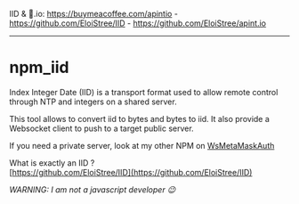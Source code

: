 
IID & 🍺.io: https://buymeacoffee.com/apintio - https://github.com/EloiStree/IID - https://github.com/EloiStree/apint.io

--------------------------------------

# npm_iid

Index Integer Date (IID) is a transport format used to allow remote control through NTP and integers on a shared server.


This tool allows to convert iid to bytes and bytes to iid.
It also provide a Websocket client to push to a target public server.

If you need a private server, look at my other NPM on [WsMetaMaskAuth](https://github.com/EloiStree?tab=repositories&q=WsMetaMaskAuth&type=&language=&sort=)


What is exactly an IID ?    
[https://github.com/EloiStree/IID](https://github.com/EloiStree/IID)    


_WARNING: I am not a javascript developer 😉_